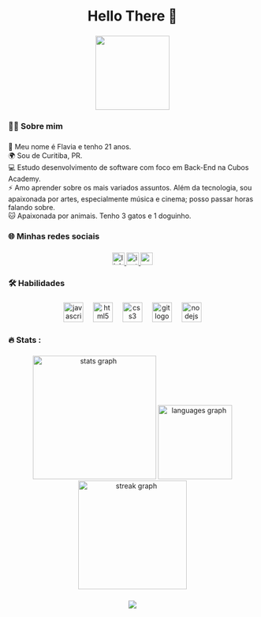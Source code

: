 <h1 align="center">Hello There 👋</h1>

###

<div align="center">
  <img height="150" src="https://gifdb.com/images/high/anime-jojo-s-bizarre-josuke-waving-hello-fr1wst8h8g6wc4kp.gif"  />
</div>

###

<h3 align="left">👩‍💻  Sobre mim</h3>

###

<p align="left">💜 Meu nome é Flavia e tenho 21 anos.<br>🌍 Sou de Curitiba, PR.<br>💻 Estudo desenvolvimento de software com foco em Back-End na Cubos Academy.<br>⚡ Amo aprender sobre os mais variados assuntos. Além da tecnologia, sou apaixonada por artes, especialmente música e cinema; posso passar horas falando sobre.<br>🐱 Apaixonada por animais. Tenho 3 gatos e 1 doguinho.</p>

###

<h3 align="left">🌐 Minhas redes sociais</h3>

###

<div align="center">
  <a href="www.linkedin.com/in/flaviarosa25" target="_blank">
    <img src="https://img.shields.io/static/v1?message=LinkedIn&logo=linkedin&label=&color=0077B5&logoColor=white&labelColor=&style=for-the-badge" height="25" alt="linkedin logo"  />
  </a>
  <a href="https://www.instagram.com/flaviarosa__/" target="_blank">
    <img src="https://img.shields.io/static/v1?message=Instagram&logo=instagram&label=&color=E4405F&logoColor=white&labelColor=&style=for-the-badge" height="25" alt="instagram logo"  />
  </a>
  <a href="flaviarosa8@gmail.com" target="_blank">
    <img src="https://img.shields.io/static/v1?message=Gmail&logo=gmail&label=&color=D14836&logoColor=white&labelColor=&style=for-the-badge" height="25" alt="gmail logo"  />
  </a>
</div>

###

<h3 align="left">🛠 Habilidades</h3>

###

<div align="center">
  <img src="https://cdn.jsdelivr.net/gh/devicons/devicon/icons/javascript/javascript-original.svg" height="40" alt="javascript logo"  />
  <img width="12" />
  <img src="https://cdn.jsdelivr.net/gh/devicons/devicon/icons/html5/html5-original.svg" height="40" alt="html5 logo"  />
  <img width="12" />
  <img src="https://cdn.jsdelivr.net/gh/devicons/devicon/icons/css3/css3-original.svg" height="40" alt="css3 logo"  />
  <img width="12" />
  <img src="https://cdn.jsdelivr.net/gh/devicons/devicon/icons/git/git-original.svg" height="40" alt="git logo"  />
  <img width="12" />
  <img src="https://cdn.jsdelivr.net/gh/devicons/devicon/icons/nodejs/nodejs-original.svg" height="40" alt="nodejs logo"  />
</div>

###

<h3 align="left">🔥  Stats :</h3>

###

<div align="center">
  <img src="https://github-readme-stats.vercel.app/api?username=flaviaros4&hide_title=false&hide_rank=false&show_icons=true&include_all_commits=true&count_private=true&disable_animations=false&theme=ocean_dark&locale=en&hide_border=false&order=1" height="250" alt="stats graph"  />
  <img src="https://github-readme-stats.vercel.app/api/top-langs?username=flaviaros4&locale=en&hide_title=false&layout=compact&card_width=320&langs_count=5&theme=ocean_dark&hide_border=false&order=2" height="150" alt="languages graph"  />
  <img src="https://streak-stats.demolab.com?user=flaviaros4&locale=en&mode=daily&theme=ocean_dark&hide_border=false&border_radius=5&order=3" height="220" alt="streak graph"  />
</div>

###

<div align="center">
  <img src="https://profile-counter.glitch.me/flaviaros4/count.svg?"  />
</div>

###
